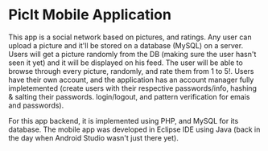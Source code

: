 # PicIt Mobile Application

 This app is a social network based on pictures, and ratings. 
 Any user can upload a picture and it'll be stored on a database (MySQL) on a server. Users will get a picture randomly from the DB (making sure the user hasn't seen it yet) and it will be displayed on his feed. The user will be able to browse through every picture, randomly, and rate them from 1 to 5!. Users have their own account, and the application has an account manager fully impletemented (create users with their respective passwords/info, hashing & salting their passwords. login/logout, and pattern verification for emais and passwords).

 For this app backend, it is implemented using PHP, and MySQL for its database. The mobile app was developed in Eclipse IDE using Java (back in the day when Android Studio wasn't just there yet).
